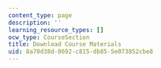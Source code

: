 ```yaml
---
content_type: page
description: ''
learning_resource_types: []
ocw_type: CourseSection
title: Download Course Materials
uid: 8a70d38d-8692-c815-db85-5e073852cbe8
---
```

